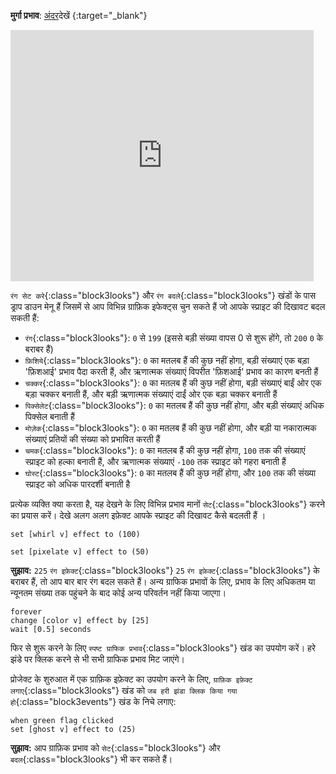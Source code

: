 **मुर्गा प्रभाव**: [अंदर](https://scratch.mit.edu/projects/435730522/editor)देखें {:target="_blank"}

<div class="scratch-preview">
  <iframe allowtransparency="true" width="485" height="402" src="https://scratch.mit.edu/projects/embed/435730522/?autostart=false" frameborder="0"></iframe>
</div>

`रंग सेट करे`{:class="block3looks"} और `रंग बदले`{:class="block3looks"} खंडों के पास ड्राप डाउन मेनू हैं जिसमें से आप विभिन्न ग्राफ़िक इफेक्ट्स चुन सकते हैं जो आपके स्प्राइट की दिखावट बदल सकती हैं:

+ `रंग`{:class="block3looks"}: `0` से `199` (इससे बड़ी संख्या वापस 0 से शुरू होंगे, तो `200` `0` के बराबर हैं)
+ `फ़िशिये`{:class="block3looks"}: `0` का मतलब हैं की कुछ नहीं होगा, बड़ी संख्याएं एक बड़ा 'फ़िशआई' प्रभाव पैदा करती हैं, और ऋणात्मक संख्याएं विपरीत 'फ़िशआई' प्रभाव का कारण बनती हैं
+ `चक्कर`{:class="block3looks"}: `0` का मतलब हैं की कुछ नहीं होगा, बड़ी संख्याएं बाईं ओर एक बड़ा चक्कर बनाती हैं, और बड़ी ऋणात्मक संख्याएं दाईं ओर एक बड़ा चक्कर बनाती हैं
+ `पिक्सेलेट`{:class="block3looks"}: `0` का मतलब हैं की कुछ नहीं होगा, और बड़ी संख्याएं अधिक पिक्सेल बनाती हैं
+ `मोज़ेक`{:class="block3looks"}: `0` का मतलब हैं की कुछ नहीं होगा, और बड़ी या नकारात्मक संख्याएं प्रतियों की संख्या को प्रभावित करती हैं
+ `चमक`{:class="block3looks"}: `0` का मतलब हैं की कुछ नहीं होगा, `100` तक की संख्याएं स्प्राइट को हल्का बनाती हैं, और ऋणात्मक संख्याएं `-100` तक स्प्राइट को गहरा बनाती हैं
+ `घोस्ट`{:class="block3looks"}: `0` का मतलब हैं की कुछ नहीं होगा, और `100` तक की संख्या स्प्राइट को अधिक पारदर्शी बनाती है

प्रत्येक व्यक्ति क्या करता है, यह देखने के लिए विभिन्न प्रभाव मानों `सेट`{:class="block3looks"} करने का प्रयास करें। देखे अलग अलग इफ़ेक्ट आपके स्प्राइट की दिखावट कैसे बदलती हैं ।

```blocks3
set [whirl v] effect to (100)

set [pixelate v] effect to (50)
```

**सुझाव:** `225` `रंग इफ़ेक्ट`{:class="block3looks"} `25` `रंग इफ़ेक्ट`{:class="block3looks"} के बराबर हैं, तो आप बार बार रंग बदल सकते हैं। अन्य ग्राफिक प्रभावों के लिए, प्रभाव के लिए अधिकतम या न्यूनतम संख्या तक पहुंचने के बाद कोई अन्य परिवर्तन नहीं किया जाएगा।

```blocks3
forever
change [color v] effect by [25]
wait [0.5] seconds
```

फिर से शुरू करने के लिए `स्पष्ट ग्राफिक प्रभाव`{:class="block3looks"} खंड का उपयोग करें। हरे झंडे पर क्लिक करने से भी सभी ग्राफिक प्रभाव मिट जाएंगे।

प्रोजेक्ट के शुरुआत में एक ग्राफ़िक इफ़ेक्ट का उपयोग करने के लिए, `ग्राफ़िक इफ़ेक्ट लगाए`{:class="block3looks"} खंड को `जब हरी झंडा क्लिक किया गया हो`{:class="block3events"} खंड के निचे लगाए:

```blocks3
when green flag clicked
set [ghost v] effect to (25)
```

**सुझाव:** आप ग्राफ़िक प्रभाव को `सेट`{:class="block3looks"} और `बदल`{:class="block3looks"} भी कर सकते हैं।
